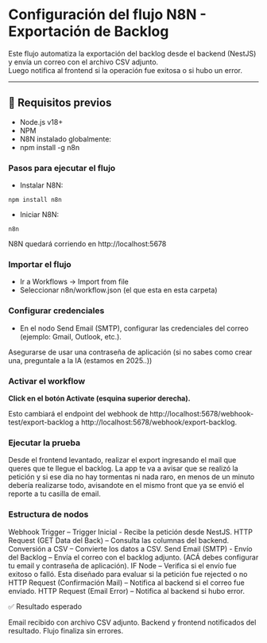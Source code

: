 
# Configuración del flujo N8N - Exportación de Backlog

Este flujo automatiza la exportación del backlog desde el backend (NestJS) y envía un correo con el archivo CSV adjunto.  
Luego notifica al frontend si la operación fue exitosa o si hubo un error.

---

## 🚀 Requisitos previos

- Node.js v18+
- NPM 
- N8N instalado globalmente:
- npm install -g n8n


### Pasos para ejecutar el flujo

- Instalar N8N:

`npm install n8n`

- Iniciar N8N:

`n8n`

N8N quedará corriendo en http://localhost:5678

### Importar el flujo

- Ir a Workflows → Import from file
- Seleccionar n8n/workflow.json (el que esta en esta carpeta)

### Configurar credenciales

- En el nodo Send Email (SMTP), configurar las credenciales del correo (ejemplo: Gmail, Outlook, etc.).

Asegurarse de usar una contraseña de aplicación (si no sabes como crear una, preguntale a la IA (estamos en 2025..))


### Activar el workflow

**Click en el botón Activate (esquina superior derecha).**

Esto cambiará el endpoint del webhook de
http://localhost:5678/webhook-test/export-backlog
a
http://localhost:5678/webhook/export-backlog.


### Ejecutar la prueba

Desde el frontend levantado, realizar el export ingresando el mail que queres que te llegue el backlog. La app te va a avisar que se realizó la petición y si ese dia no hay tormentas ni nada raro, en menos de un minuto debería realizarse todo, avisandote en el mismo front que ya se envió el reporte a tu casilla de email.


### Estructura de nodos

Webhook Trigger – Trigger Inicial - Recibe la petición desde NestJS.
HTTP Request (GET Data del Back) – Consulta las columnas del backend.
Conversión a CSV – Convierte los datos a CSV.
Send Email (SMTP) - Envío del Backlog – Envía el correo con el backlog adjunto. (ACÁ debes configurar tu email y contraseña de aplicación). 
IF Node – Verifica si el envío fue exitoso o falló. Esta diseñado para evaluar si la petición fue rejected o no
HTTP Request (Confirmación Mail) – Notifica al backend si el correo fue enviado.
HTTP Request (Email Error) – Notifica al backend si hubo error.


✅ Resultado esperado

Email recibido con archivo CSV adjunto.
Backend y frontend notificados del resultado.
Flujo finaliza sin errores.